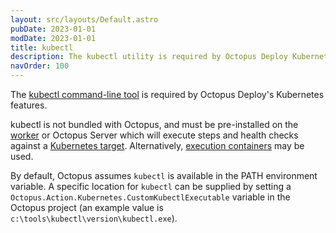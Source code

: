 ```yaml
---
layout: src/layouts/Default.astro
pubDate: 2023-01-01
modDate: 2023-01-01
title: kubectl  
description: The kubectl utility is required by Octopus Deploy Kubernetes integration.  
navOrder: 100
---
```


The [kubectl command-line tool](https://kubernetes.io/docs/reference/kubectl/overview/) is required by Octopus Deploy's Kubernetes features.

kubectl is not bundled with Octopus, and must be pre-installed on the [worker](/docs/infrastructure/workers/) or Octopus Server which will execute steps and health checks against a [Kubernetes target](/docs/infrastructure/deployment-targets/kubernetes-target/). Alternatively, [execution containers](/docs/projects/steps/execution-containers-for-workers) may be used. 

By default, Octopus assumes `kubectl` is available in the PATH environment variable. A specific location for `kubectl` can be supplied by setting a `Octopus.Action.Kubernetes.CustomKubectlExecutable` variable in the Octopus project (an example value is `c:\tools\kubectl\version\kubectl.exe`). 
